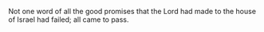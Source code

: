 Not one word of all the good promises that the Lord had made to the house of Israel had failed; all came to pass.
